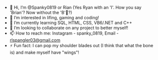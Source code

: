 - 👋 Hi, I’m @Spanky0819 or Rian (Yes Ryan with an 'I'. How you say 'Brian'? Now without the 'B'🤔?)
- 👀 I’m interested in lifing, gaming and coding!
- 🌱 I’m currently learning SQL, HTML, CSS, VB6/.NET and C++
- 💞️ I’m looking to collaborate on any project to better myself!
- 📫 How to reach me: Instagram - spanky_0819, Email - rlspangler03@gmail.com
- ⚡ Fun fact: I can pop my shoulder blades out (I think that what the bone is) and make myself have "wings"!
